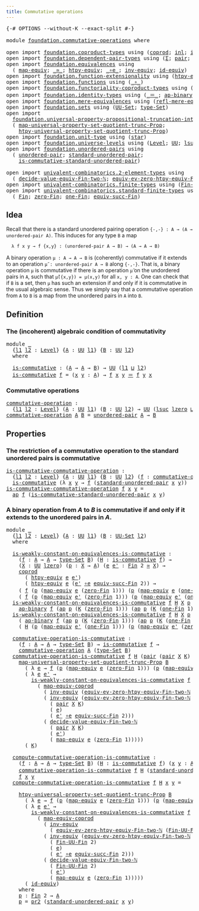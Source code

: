 ```yaml
---
title: Commutative operations
---
```


<pre class="Agda"><a id="48" class="Symbol">{-#</a> <a id="52" class="Keyword">OPTIONS</a> <a id="60" class="Pragma">--without-K</a> <a id="72" class="Pragma">--exact-split</a> <a id="86" class="Symbol">#-}</a>

<a id="91" class="Keyword">module</a> <a id="98" href="foundation.commutative-operations.html" class="Module">foundation.commutative-operations</a> <a id="132" class="Keyword">where</a>

<a id="139" class="Keyword">open</a> <a id="144" class="Keyword">import</a> <a id="151" href="foundation.coproduct-types.html" class="Module">foundation.coproduct-types</a> <a id="178" class="Keyword">using</a> <a id="184" class="Symbol">(</a><a id="185" href="foundation.coproduct-types.html#1182" class="Datatype">coprod</a><a id="191" class="Symbol">;</a> <a id="193" href="foundation.coproduct-types.html#1253" class="InductiveConstructor">inl</a><a id="196" class="Symbol">;</a> <a id="198" href="foundation.coproduct-types.html#1276" class="InductiveConstructor">inr</a><a id="201" class="Symbol">)</a>
<a id="203" class="Keyword">open</a> <a id="208" class="Keyword">import</a> <a id="215" href="foundation.dependent-pair-types.html" class="Module">foundation.dependent-pair-types</a> <a id="247" class="Keyword">using</a> <a id="253" class="Symbol">(</a><a id="254" href="foundation-core.dependent-pair-types.html#515" class="Record">Σ</a><a id="255" class="Symbol">;</a> <a id="257" href="foundation-core.dependent-pair-types.html#588" class="InductiveConstructor">pair</a><a id="261" class="Symbol">;</a> <a id="263" href="foundation-core.dependent-pair-types.html#605" class="Field">pr1</a><a id="266" class="Symbol">;</a> <a id="268" href="foundation-core.dependent-pair-types.html#617" class="Field">pr2</a><a id="271" class="Symbol">)</a>
<a id="273" class="Keyword">open</a> <a id="278" class="Keyword">import</a> <a id="285" href="foundation.equivalences.html" class="Module">foundation.equivalences</a> <a id="309" class="Keyword">using</a>
  <a id="317" class="Symbol">(</a> <a id="319" href="foundation-core.equivalences.html#1821" class="Function">map-equiv</a><a id="328" class="Symbol">;</a> <a id="330" href="foundation-core.equivalences.html#1621" class="Function Operator">_≃_</a><a id="333" class="Symbol">;</a> <a id="335" href="foundation.equivalences.html#12711" class="Function">htpy-equiv</a><a id="345" class="Symbol">;</a> <a id="347" href="foundation-core.equivalences.html#7869" class="Function Operator">_∘e_</a><a id="351" class="Symbol">;</a> <a id="353" href="foundation-core.equivalences.html#5721" class="Function">inv-equiv</a><a id="362" class="Symbol">;</a> <a id="364" href="foundation-core.equivalences.html#2494" class="Function">id-equiv</a><a id="372" class="Symbol">)</a>
<a id="374" class="Keyword">open</a> <a id="379" class="Keyword">import</a> <a id="386" href="foundation.function-extensionality.html" class="Module">foundation.function-extensionality</a> <a id="421" class="Keyword">using</a> <a id="427" class="Symbol">(</a><a id="428" href="foundation-core.function-extensionality.html#965" class="Function">htpy-eq</a><a id="435" class="Symbol">)</a>
<a id="437" class="Keyword">open</a> <a id="442" class="Keyword">import</a> <a id="449" href="foundation.functions.html" class="Module">foundation.functions</a> <a id="470" class="Keyword">using</a> <a id="476" class="Symbol">(</a><a id="477" href="foundation-core.functions.html#420" class="Function Operator">_∘_</a><a id="480" class="Symbol">)</a>
<a id="482" class="Keyword">open</a> <a id="487" class="Keyword">import</a> <a id="494" href="foundation.functoriality-coproduct-types.html" class="Module">foundation.functoriality-coproduct-types</a> <a id="535" class="Keyword">using</a> <a id="541" class="Symbol">(</a><a id="542" href="foundation.functoriality-coproduct-types.html#4444" class="Function">map-equiv-coprod</a><a id="558" class="Symbol">)</a>
<a id="560" class="Keyword">open</a> <a id="565" class="Keyword">import</a> <a id="572" href="foundation.identity-types.html" class="Module">foundation.identity-types</a> <a id="598" class="Keyword">using</a> <a id="604" class="Symbol">(</a><a id="605" href="foundation-core.identity-types.html#1865" class="Function Operator">_＝_</a><a id="608" class="Symbol">;</a> <a id="610" href="foundation-core.identity-types.html#7450" class="Function">ap-binary</a><a id="619" class="Symbol">;</a> <a id="621" href="foundation-core.identity-types.html#4003" class="Function">ap</a><a id="623" class="Symbol">;</a> <a id="625" href="foundation-core.identity-types.html#2425" class="Function Operator">_∙_</a><a id="628" class="Symbol">)</a>
<a id="630" class="Keyword">open</a> <a id="635" class="Keyword">import</a> <a id="642" href="foundation.mere-equivalences.html" class="Module">foundation.mere-equivalences</a> <a id="671" class="Keyword">using</a> <a id="677" class="Symbol">(</a><a id="678" href="foundation.mere-equivalences.html#1771" class="Function">refl-mere-equiv</a><a id="693" class="Symbol">)</a>
<a id="695" class="Keyword">open</a> <a id="700" class="Keyword">import</a> <a id="707" href="foundation.sets.html" class="Module">foundation.sets</a> <a id="723" class="Keyword">using</a> <a id="729" class="Symbol">(</a><a id="730" href="foundation-core.sets.html#1190" class="Function">UU-Set</a><a id="736" class="Symbol">;</a> <a id="738" href="foundation-core.sets.html#1304" class="Function">type-Set</a><a id="746" class="Symbol">)</a>
<a id="748" class="Keyword">open</a> <a id="753" class="Keyword">import</a>
  <a id="762" href="foundation.universal-property-propositional-truncation-into-sets.html" class="Module">foundation.universal-property-propositional-truncation-into-sets</a> <a id="827" class="Keyword">using</a>
  <a id="835" class="Symbol">(</a> <a id="837" href="foundation.universal-property-propositional-truncation-into-sets.html#3791" class="Function">map-universal-property-set-quotient-trunc-Prop</a><a id="883" class="Symbol">;</a>
    <a id="889" href="foundation.universal-property-propositional-truncation-into-sets.html#4480" class="Function">htpy-universal-property-set-quotient-trunc-Prop</a><a id="936" class="Symbol">)</a>
<a id="938" class="Keyword">open</a> <a id="943" class="Keyword">import</a> <a id="950" href="foundation.unit-type.html" class="Module">foundation.unit-type</a> <a id="971" class="Keyword">using</a> <a id="977" class="Symbol">(</a><a id="978" href="foundation.unit-type.html#1108" class="InductiveConstructor">star</a><a id="982" class="Symbol">)</a>
<a id="984" class="Keyword">open</a> <a id="989" class="Keyword">import</a> <a id="996" href="foundation.universe-levels.html" class="Module">foundation.universe-levels</a> <a id="1023" class="Keyword">using</a> <a id="1029" class="Symbol">(</a><a id="1030" href="Agda.Primitive.html#597" class="Postulate">Level</a><a id="1035" class="Symbol">;</a> <a id="1037" href="foundation-core.universe-levels.html#235" class="Primitive">UU</a><a id="1039" class="Symbol">;</a> <a id="1041" href="Agda.Primitive.html#780" class="Primitive">lsuc</a><a id="1045" class="Symbol">;</a> <a id="1047" href="Agda.Primitive.html#810" class="Primitive Operator">_⊔_</a><a id="1050" class="Symbol">;</a> <a id="1052" href="Agda.Primitive.html#764" class="Primitive">lzero</a><a id="1057" class="Symbol">)</a>
<a id="1059" class="Keyword">open</a> <a id="1064" class="Keyword">import</a> <a id="1071" href="foundation.unordered-pairs.html" class="Module">foundation.unordered-pairs</a> <a id="1098" class="Keyword">using</a>
  <a id="1106" class="Symbol">(</a> <a id="1108" href="foundation.unordered-pairs.html#2395" class="Function">unordered-pair</a><a id="1122" class="Symbol">;</a> <a id="1124" href="foundation.unordered-pairs.html#4458" class="Function">standard-unordered-pair</a><a id="1147" class="Symbol">;</a>
    <a id="1153" href="foundation.unordered-pairs.html#7395" class="Function">is-commutative-standard-unordered-pair</a><a id="1191" class="Symbol">)</a>

<a id="1194" class="Keyword">open</a> <a id="1199" class="Keyword">import</a> <a id="1206" href="univalent-combinatorics.2-element-types.html" class="Module">univalent-combinatorics.2-element-types</a> <a id="1246" class="Keyword">using</a>
  <a id="1254" class="Symbol">(</a> <a id="1256" href="univalent-combinatorics.2-element-types.html#30443" class="Function">decide-value-equiv-Fin-two-ℕ</a><a id="1284" class="Symbol">;</a> <a id="1286" href="univalent-combinatorics.2-element-types.html#18882" class="Function">equiv-ev-zero-htpy-equiv-Fin-two-ℕ</a><a id="1320" class="Symbol">)</a>
<a id="1322" class="Keyword">open</a> <a id="1327" class="Keyword">import</a> <a id="1334" href="univalent-combinatorics.finite-types.html" class="Module">univalent-combinatorics.finite-types</a> <a id="1371" class="Keyword">using</a> <a id="1377" class="Symbol">(</a><a id="1378" href="univalent-combinatorics.finite-types.html#9708" class="Function">Fin-UU-Fin</a><a id="1388" class="Symbol">)</a>
<a id="1390" class="Keyword">open</a> <a id="1395" class="Keyword">import</a> <a id="1402" href="univalent-combinatorics.standard-finite-types.html" class="Module">univalent-combinatorics.standard-finite-types</a> <a id="1448" class="Keyword">using</a>
  <a id="1456" class="Symbol">(</a> <a id="1458" href="univalent-combinatorics.standard-finite-types.html#2396" class="Function">Fin</a><a id="1461" class="Symbol">;</a> <a id="1463" href="univalent-combinatorics.standard-finite-types.html#6795" class="Function">zero-Fin</a><a id="1471" class="Symbol">;</a> <a id="1473" href="univalent-combinatorics.standard-finite-types.html#8193" class="Function">one-Fin</a><a id="1480" class="Symbol">;</a> <a id="1482" href="univalent-combinatorics.standard-finite-types.html#11905" class="Function">equiv-succ-Fin</a><a id="1496" class="Symbol">)</a>
</pre>
## Idea

Recall that there is a standard unordered pairing operation `{-,-} : A → (A → unordered-pair A)`. This induces for any type `B` a map

```md
  λ f x y → f {x,y} : (unordered-pair A → B) → (A → A → B)
```

A binary operation `μ : A → A → B` is (coherently) commutative if it extends to an operation `μ̃ : unordered-pair A → B` along `{-,-}`. That is, a binary operation `μ` is commutative if there is an operation `μ̃` on the undordered pairs in `A`, such that `μ̃({x,y}) = μ(x,y)` for all `x, y : A`. One can check that if `B` is a set, then `μ` has such an extension if and only if it is commutative in the usual algebraic sense. Thus we simply say that a commutative operation from `A` to `B` is a map from the unordered pairs in `A` into `B`.

## Definition

### The (incoherent) algebraic condition of commutativity

<pre class="Agda"><a id="2341" class="Keyword">module</a> <a id="2348" href="foundation.commutative-operations.html#2348" class="Module">_</a>
  <a id="2352" class="Symbol">{</a><a id="2353" href="foundation.commutative-operations.html#2353" class="Bound">l1</a> <a id="2356" href="foundation.commutative-operations.html#2356" class="Bound">l2</a> <a id="2359" class="Symbol">:</a> <a id="2361" href="Agda.Primitive.html#597" class="Postulate">Level</a><a id="2366" class="Symbol">}</a> <a id="2368" class="Symbol">{</a><a id="2369" href="foundation.commutative-operations.html#2369" class="Bound">A</a> <a id="2371" class="Symbol">:</a> <a id="2373" href="foundation-core.universe-levels.html#235" class="Primitive">UU</a> <a id="2376" href="foundation.commutative-operations.html#2353" class="Bound">l1</a><a id="2378" class="Symbol">}</a> <a id="2380" class="Symbol">{</a><a id="2381" href="foundation.commutative-operations.html#2381" class="Bound">B</a> <a id="2383" class="Symbol">:</a> <a id="2385" href="foundation-core.universe-levels.html#235" class="Primitive">UU</a> <a id="2388" href="foundation.commutative-operations.html#2356" class="Bound">l2</a><a id="2390" class="Symbol">}</a>
  <a id="2394" class="Keyword">where</a>
  
  <a id="2405" href="foundation.commutative-operations.html#2405" class="Function">is-commutative</a> <a id="2420" class="Symbol">:</a> <a id="2422" class="Symbol">(</a><a id="2423" href="foundation.commutative-operations.html#2369" class="Bound">A</a> <a id="2425" class="Symbol">→</a> <a id="2427" href="foundation.commutative-operations.html#2369" class="Bound">A</a> <a id="2429" class="Symbol">→</a> <a id="2431" href="foundation.commutative-operations.html#2381" class="Bound">B</a><a id="2432" class="Symbol">)</a> <a id="2434" class="Symbol">→</a> <a id="2436" href="foundation-core.universe-levels.html#235" class="Primitive">UU</a> <a id="2439" class="Symbol">(</a><a id="2440" href="foundation.commutative-operations.html#2353" class="Bound">l1</a> <a id="2443" href="Agda.Primitive.html#810" class="Primitive Operator">⊔</a> <a id="2445" href="foundation.commutative-operations.html#2356" class="Bound">l2</a><a id="2447" class="Symbol">)</a>
  <a id="2451" href="foundation.commutative-operations.html#2405" class="Function">is-commutative</a> <a id="2466" href="foundation.commutative-operations.html#2466" class="Bound">f</a> <a id="2468" class="Symbol">=</a> <a id="2470" class="Symbol">(</a><a id="2471" href="foundation.commutative-operations.html#2471" class="Bound">x</a> <a id="2473" href="foundation.commutative-operations.html#2473" class="Bound">y</a> <a id="2475" class="Symbol">:</a> <a id="2477" href="foundation.commutative-operations.html#2369" class="Bound">A</a><a id="2478" class="Symbol">)</a> <a id="2480" class="Symbol">→</a> <a id="2482" href="foundation.commutative-operations.html#2466" class="Bound">f</a> <a id="2484" href="foundation.commutative-operations.html#2471" class="Bound">x</a> <a id="2486" href="foundation.commutative-operations.html#2473" class="Bound">y</a> <a id="2488" href="foundation-core.identity-types.html#1865" class="Function Operator">＝</a> <a id="2490" href="foundation.commutative-operations.html#2466" class="Bound">f</a> <a id="2492" href="foundation.commutative-operations.html#2473" class="Bound">y</a> <a id="2494" href="foundation.commutative-operations.html#2471" class="Bound">x</a>
</pre>
### Commutative operations

<pre class="Agda"><a id="commutative-operation"></a><a id="2537" href="foundation.commutative-operations.html#2537" class="Function">commutative-operation</a> <a id="2559" class="Symbol">:</a>
  <a id="2563" class="Symbol">{</a><a id="2564" href="foundation.commutative-operations.html#2564" class="Bound">l1</a> <a id="2567" href="foundation.commutative-operations.html#2567" class="Bound">l2</a> <a id="2570" class="Symbol">:</a> <a id="2572" href="Agda.Primitive.html#597" class="Postulate">Level</a><a id="2577" class="Symbol">}</a> <a id="2579" class="Symbol">(</a><a id="2580" href="foundation.commutative-operations.html#2580" class="Bound">A</a> <a id="2582" class="Symbol">:</a> <a id="2584" href="foundation-core.universe-levels.html#235" class="Primitive">UU</a> <a id="2587" href="foundation.commutative-operations.html#2564" class="Bound">l1</a><a id="2589" class="Symbol">)</a> <a id="2591" class="Symbol">(</a><a id="2592" href="foundation.commutative-operations.html#2592" class="Bound">B</a> <a id="2594" class="Symbol">:</a> <a id="2596" href="foundation-core.universe-levels.html#235" class="Primitive">UU</a> <a id="2599" href="foundation.commutative-operations.html#2567" class="Bound">l2</a><a id="2601" class="Symbol">)</a> <a id="2603" class="Symbol">→</a> <a id="2605" href="foundation-core.universe-levels.html#235" class="Primitive">UU</a> <a id="2608" class="Symbol">(</a><a id="2609" href="Agda.Primitive.html#780" class="Primitive">lsuc</a> <a id="2614" href="Agda.Primitive.html#764" class="Primitive">lzero</a> <a id="2620" href="Agda.Primitive.html#810" class="Primitive Operator">⊔</a> <a id="2622" href="foundation.commutative-operations.html#2564" class="Bound">l1</a> <a id="2625" href="Agda.Primitive.html#810" class="Primitive Operator">⊔</a> <a id="2627" href="foundation.commutative-operations.html#2567" class="Bound">l2</a><a id="2629" class="Symbol">)</a>
<a id="2631" href="foundation.commutative-operations.html#2537" class="Function">commutative-operation</a> <a id="2653" href="foundation.commutative-operations.html#2653" class="Bound">A</a> <a id="2655" href="foundation.commutative-operations.html#2655" class="Bound">B</a> <a id="2657" class="Symbol">=</a> <a id="2659" href="foundation.unordered-pairs.html#2395" class="Function">unordered-pair</a> <a id="2674" href="foundation.commutative-operations.html#2653" class="Bound">A</a> <a id="2676" class="Symbol">→</a> <a id="2678" href="foundation.commutative-operations.html#2655" class="Bound">B</a>
</pre>
## Properties

### The restriction of a commutative operation to the standard unordered pairs is commutative

<pre class="Agda"><a id="is-commutative-commutative-operation"></a><a id="2803" href="foundation.commutative-operations.html#2803" class="Function">is-commutative-commutative-operation</a> <a id="2840" class="Symbol">:</a>
  <a id="2844" class="Symbol">{</a><a id="2845" href="foundation.commutative-operations.html#2845" class="Bound">l1</a> <a id="2848" href="foundation.commutative-operations.html#2848" class="Bound">l2</a> <a id="2851" class="Symbol">:</a> <a id="2853" href="Agda.Primitive.html#597" class="Postulate">Level</a><a id="2858" class="Symbol">}</a> <a id="2860" class="Symbol">{</a><a id="2861" href="foundation.commutative-operations.html#2861" class="Bound">A</a> <a id="2863" class="Symbol">:</a> <a id="2865" href="foundation-core.universe-levels.html#235" class="Primitive">UU</a> <a id="2868" href="foundation.commutative-operations.html#2845" class="Bound">l1</a><a id="2870" class="Symbol">}</a> <a id="2872" class="Symbol">{</a><a id="2873" href="foundation.commutative-operations.html#2873" class="Bound">B</a> <a id="2875" class="Symbol">:</a> <a id="2877" href="foundation-core.universe-levels.html#235" class="Primitive">UU</a> <a id="2880" href="foundation.commutative-operations.html#2848" class="Bound">l2</a><a id="2882" class="Symbol">}</a> <a id="2884" class="Symbol">(</a><a id="2885" href="foundation.commutative-operations.html#2885" class="Bound">f</a> <a id="2887" class="Symbol">:</a> <a id="2889" href="foundation.commutative-operations.html#2537" class="Function">commutative-operation</a> <a id="2911" href="foundation.commutative-operations.html#2861" class="Bound">A</a> <a id="2913" href="foundation.commutative-operations.html#2873" class="Bound">B</a><a id="2914" class="Symbol">)</a> <a id="2916" class="Symbol">→</a>
  <a id="2920" href="foundation.commutative-operations.html#2405" class="Function">is-commutative</a> <a id="2935" class="Symbol">(λ</a> <a id="2938" href="foundation.commutative-operations.html#2938" class="Bound">x</a> <a id="2940" href="foundation.commutative-operations.html#2940" class="Bound">y</a> <a id="2942" class="Symbol">→</a> <a id="2944" href="foundation.commutative-operations.html#2885" class="Bound">f</a> <a id="2946" class="Symbol">(</a><a id="2947" href="foundation.unordered-pairs.html#4458" class="Function">standard-unordered-pair</a> <a id="2971" href="foundation.commutative-operations.html#2938" class="Bound">x</a> <a id="2973" href="foundation.commutative-operations.html#2940" class="Bound">y</a><a id="2974" class="Symbol">))</a>
<a id="2977" href="foundation.commutative-operations.html#2803" class="Function">is-commutative-commutative-operation</a> <a id="3014" href="foundation.commutative-operations.html#3014" class="Bound">f</a> <a id="3016" href="foundation.commutative-operations.html#3016" class="Bound">x</a> <a id="3018" href="foundation.commutative-operations.html#3018" class="Bound">y</a> <a id="3020" class="Symbol">=</a>
  <a id="3024" href="foundation-core.identity-types.html#4003" class="Function">ap</a> <a id="3027" href="foundation.commutative-operations.html#3014" class="Bound">f</a> <a id="3029" class="Symbol">(</a><a id="3030" href="foundation.unordered-pairs.html#7395" class="Function">is-commutative-standard-unordered-pair</a> <a id="3069" href="foundation.commutative-operations.html#3016" class="Bound">x</a> <a id="3071" href="foundation.commutative-operations.html#3018" class="Bound">y</a><a id="3072" class="Symbol">)</a>
</pre>
### A binary operation from $A$ to $B$ is commutative if and only if it extends to the unordered pairs in $A$.

<pre class="Agda"><a id="3199" class="Keyword">module</a> <a id="3206" href="foundation.commutative-operations.html#3206" class="Module">_</a>
  <a id="3210" class="Symbol">{</a><a id="3211" href="foundation.commutative-operations.html#3211" class="Bound">l1</a> <a id="3214" href="foundation.commutative-operations.html#3214" class="Bound">l2</a> <a id="3217" class="Symbol">:</a> <a id="3219" href="Agda.Primitive.html#597" class="Postulate">Level</a><a id="3224" class="Symbol">}</a> <a id="3226" class="Symbol">{</a><a id="3227" href="foundation.commutative-operations.html#3227" class="Bound">A</a> <a id="3229" class="Symbol">:</a> <a id="3231" href="foundation-core.universe-levels.html#235" class="Primitive">UU</a> <a id="3234" href="foundation.commutative-operations.html#3211" class="Bound">l1</a><a id="3236" class="Symbol">}</a> <a id="3238" class="Symbol">(</a><a id="3239" href="foundation.commutative-operations.html#3239" class="Bound">B</a> <a id="3241" class="Symbol">:</a> <a id="3243" href="foundation-core.sets.html#1190" class="Function">UU-Set</a> <a id="3250" href="foundation.commutative-operations.html#3214" class="Bound">l2</a><a id="3252" class="Symbol">)</a>
  <a id="3256" class="Keyword">where</a>

  <a id="3265" href="foundation.commutative-operations.html#3265" class="Function">is-weakly-constant-on-equivalences-is-commutative</a> <a id="3315" class="Symbol">:</a>
    <a id="3321" class="Symbol">(</a><a id="3322" href="foundation.commutative-operations.html#3322" class="Bound">f</a> <a id="3324" class="Symbol">:</a> <a id="3326" href="foundation.commutative-operations.html#3227" class="Bound">A</a> <a id="3328" class="Symbol">→</a> <a id="3330" href="foundation.commutative-operations.html#3227" class="Bound">A</a> <a id="3332" class="Symbol">→</a> <a id="3334" href="foundation-core.sets.html#1304" class="Function">type-Set</a> <a id="3343" href="foundation.commutative-operations.html#3239" class="Bound">B</a><a id="3344" class="Symbol">)</a> <a id="3346" class="Symbol">(</a><a id="3347" href="foundation.commutative-operations.html#3347" class="Bound">H</a> <a id="3349" class="Symbol">:</a> <a id="3351" href="foundation.commutative-operations.html#2405" class="Function">is-commutative</a> <a id="3366" href="foundation.commutative-operations.html#3322" class="Bound">f</a><a id="3367" class="Symbol">)</a> <a id="3369" class="Symbol">→</a>
    <a id="3375" class="Symbol">(</a><a id="3376" href="foundation.commutative-operations.html#3376" class="Bound">X</a> <a id="3378" class="Symbol">:</a> <a id="3380" href="foundation-core.universe-levels.html#235" class="Primitive">UU</a> <a id="3383" href="Agda.Primitive.html#764" class="Primitive">lzero</a><a id="3388" class="Symbol">)</a> <a id="3390" class="Symbol">(</a><a id="3391" href="foundation.commutative-operations.html#3391" class="Bound">p</a> <a id="3393" class="Symbol">:</a> <a id="3395" href="foundation.commutative-operations.html#3376" class="Bound">X</a> <a id="3397" class="Symbol">→</a> <a id="3399" href="foundation.commutative-operations.html#3227" class="Bound">A</a><a id="3400" class="Symbol">)</a> <a id="3402" class="Symbol">(</a><a id="3403" href="foundation.commutative-operations.html#3403" class="Bound">e</a> <a id="3405" href="foundation.commutative-operations.html#3405" class="Bound">e&#39;</a> <a id="3408" class="Symbol">:</a> <a id="3410" href="univalent-combinatorics.standard-finite-types.html#2396" class="Function">Fin</a> <a id="3414" class="Number">2</a> <a id="3416" href="foundation-core.equivalences.html#1621" class="Function Operator">≃</a> <a id="3418" href="foundation.commutative-operations.html#3376" class="Bound">X</a><a id="3419" class="Symbol">)</a> <a id="3421" class="Symbol">→</a>
    <a id="3427" href="foundation.coproduct-types.html#1182" class="Datatype">coprod</a>
      <a id="3440" class="Symbol">(</a> <a id="3442" href="foundation.equivalences.html#12711" class="Function">htpy-equiv</a> <a id="3453" href="foundation.commutative-operations.html#3403" class="Bound">e</a> <a id="3455" href="foundation.commutative-operations.html#3405" class="Bound">e&#39;</a><a id="3457" class="Symbol">)</a>
      <a id="3465" class="Symbol">(</a> <a id="3467" href="foundation.equivalences.html#12711" class="Function">htpy-equiv</a> <a id="3478" href="foundation.commutative-operations.html#3403" class="Bound">e</a> <a id="3480" class="Symbol">(</a><a id="3481" href="foundation.commutative-operations.html#3405" class="Bound">e&#39;</a> <a id="3484" href="foundation-core.equivalences.html#7869" class="Function Operator">∘e</a> <a id="3487" href="univalent-combinatorics.standard-finite-types.html#11905" class="Function">equiv-succ-Fin</a> <a id="3502" class="Number">2</a><a id="3503" class="Symbol">))</a> <a id="3506" class="Symbol">→</a>
    <a id="3512" class="Symbol">(</a> <a id="3514" href="foundation.commutative-operations.html#3322" class="Bound">f</a> <a id="3516" class="Symbol">(</a><a id="3517" href="foundation.commutative-operations.html#3391" class="Bound">p</a> <a id="3519" class="Symbol">(</a><a id="3520" href="foundation-core.equivalences.html#1821" class="Function">map-equiv</a> <a id="3530" href="foundation.commutative-operations.html#3403" class="Bound">e</a> <a id="3532" class="Symbol">(</a><a id="3533" href="univalent-combinatorics.standard-finite-types.html#6795" class="Function">zero-Fin</a> <a id="3542" class="Number">1</a><a id="3543" class="Symbol">)))</a> <a id="3547" class="Symbol">(</a><a id="3548" href="foundation.commutative-operations.html#3391" class="Bound">p</a> <a id="3550" class="Symbol">(</a><a id="3551" href="foundation-core.equivalences.html#1821" class="Function">map-equiv</a> <a id="3561" href="foundation.commutative-operations.html#3403" class="Bound">e</a> <a id="3563" class="Symbol">(</a><a id="3564" href="univalent-combinatorics.standard-finite-types.html#8193" class="Function">one-Fin</a> <a id="3572" class="Number">1</a><a id="3573" class="Symbol">))))</a> <a id="3578" href="foundation-core.identity-types.html#1865" class="Function Operator">＝</a> 
    <a id="3585" class="Symbol">(</a> <a id="3587" href="foundation.commutative-operations.html#3322" class="Bound">f</a> <a id="3589" class="Symbol">(</a><a id="3590" href="foundation.commutative-operations.html#3391" class="Bound">p</a> <a id="3592" class="Symbol">(</a><a id="3593" href="foundation-core.equivalences.html#1821" class="Function">map-equiv</a> <a id="3603" href="foundation.commutative-operations.html#3405" class="Bound">e&#39;</a> <a id="3606" class="Symbol">(</a><a id="3607" href="univalent-combinatorics.standard-finite-types.html#6795" class="Function">zero-Fin</a> <a id="3616" class="Number">1</a><a id="3617" class="Symbol">)))</a> <a id="3621" class="Symbol">(</a><a id="3622" href="foundation.commutative-operations.html#3391" class="Bound">p</a> <a id="3624" class="Symbol">(</a><a id="3625" href="foundation-core.equivalences.html#1821" class="Function">map-equiv</a> <a id="3635" href="foundation.commutative-operations.html#3405" class="Bound">e&#39;</a> <a id="3638" class="Symbol">(</a><a id="3639" href="univalent-combinatorics.standard-finite-types.html#8193" class="Function">one-Fin</a> <a id="3647" class="Number">1</a><a id="3648" class="Symbol">))))</a>
  <a id="3655" href="foundation.commutative-operations.html#3265" class="Function">is-weakly-constant-on-equivalences-is-commutative</a> <a id="3705" href="foundation.commutative-operations.html#3705" class="Bound">f</a> <a id="3707" href="foundation.commutative-operations.html#3707" class="Bound">H</a> <a id="3709" href="foundation.commutative-operations.html#3709" class="Bound">X</a> <a id="3711" href="foundation.commutative-operations.html#3711" class="Bound">p</a> <a id="3713" href="foundation.commutative-operations.html#3713" class="Bound">e</a> <a id="3715" href="foundation.commutative-operations.html#3715" class="Bound">e&#39;</a> <a id="3718" class="Symbol">(</a><a id="3719" href="foundation.coproduct-types.html#1253" class="InductiveConstructor">inl</a> <a id="3723" href="foundation.commutative-operations.html#3723" class="Bound">K</a><a id="3724" class="Symbol">)</a> <a id="3726" class="Symbol">=</a>
    <a id="3732" href="foundation-core.identity-types.html#7450" class="Function">ap-binary</a> <a id="3742" href="foundation.commutative-operations.html#3705" class="Bound">f</a> <a id="3744" class="Symbol">(</a><a id="3745" href="foundation-core.identity-types.html#4003" class="Function">ap</a> <a id="3748" href="foundation.commutative-operations.html#3711" class="Bound">p</a> <a id="3750" class="Symbol">(</a><a id="3751" href="foundation.commutative-operations.html#3723" class="Bound">K</a> <a id="3753" class="Symbol">(</a><a id="3754" href="univalent-combinatorics.standard-finite-types.html#6795" class="Function">zero-Fin</a> <a id="3763" class="Number">1</a><a id="3764" class="Symbol">)))</a> <a id="3768" class="Symbol">(</a><a id="3769" href="foundation-core.identity-types.html#4003" class="Function">ap</a> <a id="3772" href="foundation.commutative-operations.html#3711" class="Bound">p</a> <a id="3774" class="Symbol">(</a><a id="3775" href="foundation.commutative-operations.html#3723" class="Bound">K</a> <a id="3777" class="Symbol">(</a><a id="3778" href="univalent-combinatorics.standard-finite-types.html#8193" class="Function">one-Fin</a> <a id="3786" class="Number">1</a><a id="3787" class="Symbol">)))</a>
  <a id="3793" href="foundation.commutative-operations.html#3265" class="Function">is-weakly-constant-on-equivalences-is-commutative</a> <a id="3843" href="foundation.commutative-operations.html#3843" class="Bound">f</a> <a id="3845" href="foundation.commutative-operations.html#3845" class="Bound">H</a> <a id="3847" href="foundation.commutative-operations.html#3847" class="Bound">X</a> <a id="3849" href="foundation.commutative-operations.html#3849" class="Bound">p</a> <a id="3851" href="foundation.commutative-operations.html#3851" class="Bound">e</a> <a id="3853" href="foundation.commutative-operations.html#3853" class="Bound">e&#39;</a> <a id="3856" class="Symbol">(</a><a id="3857" href="foundation.coproduct-types.html#1276" class="InductiveConstructor">inr</a> <a id="3861" href="foundation.commutative-operations.html#3861" class="Bound">K</a><a id="3862" class="Symbol">)</a> <a id="3864" class="Symbol">=</a>
    <a id="3870" class="Symbol">(</a> <a id="3872" href="foundation-core.identity-types.html#7450" class="Function">ap-binary</a> <a id="3882" href="foundation.commutative-operations.html#3843" class="Bound">f</a> <a id="3884" class="Symbol">(</a><a id="3885" href="foundation-core.identity-types.html#4003" class="Function">ap</a> <a id="3888" href="foundation.commutative-operations.html#3849" class="Bound">p</a> <a id="3890" class="Symbol">(</a><a id="3891" href="foundation.commutative-operations.html#3861" class="Bound">K</a> <a id="3893" class="Symbol">(</a><a id="3894" href="univalent-combinatorics.standard-finite-types.html#6795" class="Function">zero-Fin</a> <a id="3903" class="Number">1</a><a id="3904" class="Symbol">)))</a> <a id="3908" class="Symbol">(</a><a id="3909" href="foundation-core.identity-types.html#4003" class="Function">ap</a> <a id="3912" href="foundation.commutative-operations.html#3849" class="Bound">p</a> <a id="3914" class="Symbol">(</a><a id="3915" href="foundation.commutative-operations.html#3861" class="Bound">K</a> <a id="3917" class="Symbol">(</a><a id="3918" href="univalent-combinatorics.standard-finite-types.html#8193" class="Function">one-Fin</a> <a id="3926" class="Number">1</a><a id="3927" class="Symbol">))))</a> <a id="3932" href="foundation-core.identity-types.html#2425" class="Function Operator">∙</a>
    <a id="3938" class="Symbol">(</a> <a id="3940" href="foundation.commutative-operations.html#3845" class="Bound">H</a> <a id="3942" class="Symbol">(</a><a id="3943" href="foundation.commutative-operations.html#3849" class="Bound">p</a> <a id="3945" class="Symbol">(</a><a id="3946" href="foundation-core.equivalences.html#1821" class="Function">map-equiv</a> <a id="3956" href="foundation.commutative-operations.html#3853" class="Bound">e&#39;</a> <a id="3959" class="Symbol">(</a><a id="3960" href="univalent-combinatorics.standard-finite-types.html#8193" class="Function">one-Fin</a> <a id="3968" class="Number">1</a><a id="3969" class="Symbol">)))</a> <a id="3973" class="Symbol">(</a><a id="3974" href="foundation.commutative-operations.html#3849" class="Bound">p</a> <a id="3976" class="Symbol">(</a><a id="3977" href="foundation-core.equivalences.html#1821" class="Function">map-equiv</a> <a id="3987" href="foundation.commutative-operations.html#3853" class="Bound">e&#39;</a> <a id="3990" class="Symbol">(</a><a id="3991" href="univalent-combinatorics.standard-finite-types.html#6795" class="Function">zero-Fin</a> <a id="4000" class="Number">1</a><a id="4001" class="Symbol">))))</a>
  
  <a id="4011" href="foundation.commutative-operations.html#4011" class="Function">commutative-operation-is-commutative</a> <a id="4048" class="Symbol">:</a>
    <a id="4054" class="Symbol">(</a><a id="4055" href="foundation.commutative-operations.html#4055" class="Bound">f</a> <a id="4057" class="Symbol">:</a> <a id="4059" href="foundation.commutative-operations.html#3227" class="Bound">A</a> <a id="4061" class="Symbol">→</a> <a id="4063" href="foundation.commutative-operations.html#3227" class="Bound">A</a> <a id="4065" class="Symbol">→</a> <a id="4067" href="foundation-core.sets.html#1304" class="Function">type-Set</a> <a id="4076" href="foundation.commutative-operations.html#3239" class="Bound">B</a><a id="4077" class="Symbol">)</a> <a id="4079" class="Symbol">→</a> <a id="4081" href="foundation.commutative-operations.html#2405" class="Function">is-commutative</a> <a id="4096" href="foundation.commutative-operations.html#4055" class="Bound">f</a> <a id="4098" class="Symbol">→</a>
    <a id="4104" href="foundation.commutative-operations.html#2537" class="Function">commutative-operation</a> <a id="4126" href="foundation.commutative-operations.html#3227" class="Bound">A</a> <a id="4128" class="Symbol">(</a><a id="4129" href="foundation-core.sets.html#1304" class="Function">type-Set</a> <a id="4138" href="foundation.commutative-operations.html#3239" class="Bound">B</a><a id="4139" class="Symbol">)</a>
  <a id="4143" href="foundation.commutative-operations.html#4011" class="Function">commutative-operation-is-commutative</a> <a id="4180" href="foundation.commutative-operations.html#4180" class="Bound">f</a> <a id="4182" href="foundation.commutative-operations.html#4182" class="Bound">H</a> <a id="4184" class="Symbol">(</a><a id="4185" href="foundation-core.dependent-pair-types.html#588" class="InductiveConstructor">pair</a> <a id="4190" class="Symbol">(</a><a id="4191" href="foundation-core.dependent-pair-types.html#588" class="InductiveConstructor">pair</a> <a id="4196" href="foundation.commutative-operations.html#4196" class="Bound">X</a> <a id="4198" href="foundation.commutative-operations.html#4198" class="Bound">K</a><a id="4199" class="Symbol">)</a> <a id="4201" href="foundation.commutative-operations.html#4201" class="Bound">p</a><a id="4202" class="Symbol">)</a> <a id="4204" class="Symbol">=</a>
    <a id="4210" href="foundation.universal-property-propositional-truncation-into-sets.html#3791" class="Function">map-universal-property-set-quotient-trunc-Prop</a> <a id="4257" href="foundation.commutative-operations.html#3239" class="Bound">B</a>
      <a id="4265" class="Symbol">(</a> <a id="4267" class="Symbol">λ</a> <a id="4269" href="foundation.commutative-operations.html#4269" class="Bound">e</a> <a id="4271" class="Symbol">→</a> <a id="4273" href="foundation.commutative-operations.html#4180" class="Bound">f</a> <a id="4275" class="Symbol">(</a><a id="4276" href="foundation.commutative-operations.html#4201" class="Bound">p</a> <a id="4278" class="Symbol">(</a><a id="4279" href="foundation-core.equivalences.html#1821" class="Function">map-equiv</a> <a id="4289" href="foundation.commutative-operations.html#4269" class="Bound">e</a> <a id="4291" class="Symbol">(</a><a id="4292" href="univalent-combinatorics.standard-finite-types.html#6795" class="Function">zero-Fin</a> <a id="4301" class="Number">1</a><a id="4302" class="Symbol">)))</a> <a id="4306" class="Symbol">(</a><a id="4307" href="foundation.commutative-operations.html#4201" class="Bound">p</a> <a id="4309" class="Symbol">(</a><a id="4310" href="foundation-core.equivalences.html#1821" class="Function">map-equiv</a> <a id="4320" href="foundation.commutative-operations.html#4269" class="Bound">e</a> <a id="4322" class="Symbol">(</a><a id="4323" href="univalent-combinatorics.standard-finite-types.html#8193" class="Function">one-Fin</a> <a id="4331" class="Number">1</a><a id="4332" class="Symbol">))))</a>
      <a id="4343" class="Symbol">(</a> <a id="4345" class="Symbol">λ</a> <a id="4347" href="foundation.commutative-operations.html#4347" class="Bound">e</a> <a id="4349" href="foundation.commutative-operations.html#4349" class="Bound">e&#39;</a> <a id="4352" class="Symbol">→</a>
        <a id="4362" href="foundation.commutative-operations.html#3265" class="Function">is-weakly-constant-on-equivalences-is-commutative</a> <a id="4412" href="foundation.commutative-operations.html#4180" class="Bound">f</a> <a id="4414" href="foundation.commutative-operations.html#4182" class="Bound">H</a> <a id="4416" href="foundation.commutative-operations.html#4196" class="Bound">X</a> <a id="4418" href="foundation.commutative-operations.html#4201" class="Bound">p</a> <a id="4420" href="foundation.commutative-operations.html#4347" class="Bound">e</a> <a id="4422" href="foundation.commutative-operations.html#4349" class="Bound">e&#39;</a>
          <a id="4435" class="Symbol">(</a> <a id="4437" href="foundation.functoriality-coproduct-types.html#4444" class="Function">map-equiv-coprod</a>
            <a id="4466" class="Symbol">(</a> <a id="4468" href="foundation-core.equivalences.html#5721" class="Function">inv-equiv</a> <a id="4478" class="Symbol">(</a><a id="4479" href="univalent-combinatorics.2-element-types.html#18882" class="Function">equiv-ev-zero-htpy-equiv-Fin-two-ℕ</a> <a id="4514" class="Symbol">(</a><a id="4515" href="foundation-core.dependent-pair-types.html#588" class="InductiveConstructor">pair</a> <a id="4520" href="foundation.commutative-operations.html#4196" class="Bound">X</a> <a id="4522" href="foundation.commutative-operations.html#4198" class="Bound">K</a><a id="4523" class="Symbol">)</a> <a id="4525" href="foundation.commutative-operations.html#4347" class="Bound">e</a> <a id="4527" href="foundation.commutative-operations.html#4349" class="Bound">e&#39;</a><a id="4529" class="Symbol">))</a>
            <a id="4544" class="Symbol">(</a> <a id="4546" href="foundation-core.equivalences.html#5721" class="Function">inv-equiv</a> <a id="4556" class="Symbol">(</a><a id="4557" href="univalent-combinatorics.2-element-types.html#18882" class="Function">equiv-ev-zero-htpy-equiv-Fin-two-ℕ</a>
              <a id="4606" class="Symbol">(</a> <a id="4608" href="foundation-core.dependent-pair-types.html#588" class="InductiveConstructor">pair</a> <a id="4613" href="foundation.commutative-operations.html#4196" class="Bound">X</a> <a id="4615" href="foundation.commutative-operations.html#4198" class="Bound">K</a><a id="4616" class="Symbol">)</a>
              <a id="4632" class="Symbol">(</a> <a id="4634" href="foundation.commutative-operations.html#4347" class="Bound">e</a><a id="4635" class="Symbol">)</a>
              <a id="4651" class="Symbol">(</a> <a id="4653" href="foundation.commutative-operations.html#4349" class="Bound">e&#39;</a> <a id="4656" href="foundation-core.equivalences.html#7869" class="Function Operator">∘e</a> <a id="4659" href="univalent-combinatorics.standard-finite-types.html#11905" class="Function">equiv-succ-Fin</a> <a id="4674" class="Number">2</a><a id="4675" class="Symbol">)))</a>
            <a id="4691" class="Symbol">(</a> <a id="4693" href="univalent-combinatorics.2-element-types.html#30443" class="Function">decide-value-equiv-Fin-two-ℕ</a>
              <a id="4736" class="Symbol">(</a> <a id="4738" href="foundation-core.dependent-pair-types.html#588" class="InductiveConstructor">pair</a> <a id="4743" href="foundation.commutative-operations.html#4196" class="Bound">X</a> <a id="4745" href="foundation.commutative-operations.html#4198" class="Bound">K</a><a id="4746" class="Symbol">)</a>
              <a id="4762" class="Symbol">(</a> <a id="4764" href="foundation.commutative-operations.html#4349" class="Bound">e&#39;</a><a id="4766" class="Symbol">)</a>
              <a id="4782" class="Symbol">(</a> <a id="4784" href="foundation-core.equivalences.html#1821" class="Function">map-equiv</a> <a id="4794" href="foundation.commutative-operations.html#4347" class="Bound">e</a> <a id="4796" class="Symbol">(</a><a id="4797" href="univalent-combinatorics.standard-finite-types.html#6795" class="Function">zero-Fin</a> <a id="4806" class="Number">1</a><a id="4807" class="Symbol">)))))</a>
      <a id="4819" class="Symbol">(</a> <a id="4821" href="foundation.commutative-operations.html#4198" class="Bound">K</a><a id="4822" class="Symbol">)</a>

  <a id="4827" href="foundation.commutative-operations.html#4827" class="Function">compute-commutative-operation-is-commutative</a> <a id="4872" class="Symbol">:</a>
    <a id="4878" class="Symbol">(</a><a id="4879" href="foundation.commutative-operations.html#4879" class="Bound">f</a> <a id="4881" class="Symbol">:</a> <a id="4883" href="foundation.commutative-operations.html#3227" class="Bound">A</a> <a id="4885" class="Symbol">→</a> <a id="4887" href="foundation.commutative-operations.html#3227" class="Bound">A</a> <a id="4889" class="Symbol">→</a> <a id="4891" href="foundation-core.sets.html#1304" class="Function">type-Set</a> <a id="4900" href="foundation.commutative-operations.html#3239" class="Bound">B</a><a id="4901" class="Symbol">)</a> <a id="4903" class="Symbol">(</a><a id="4904" href="foundation.commutative-operations.html#4904" class="Bound">H</a> <a id="4906" class="Symbol">:</a> <a id="4908" href="foundation.commutative-operations.html#2405" class="Function">is-commutative</a> <a id="4923" href="foundation.commutative-operations.html#4879" class="Bound">f</a><a id="4924" class="Symbol">)</a> <a id="4926" class="Symbol">(</a><a id="4927" href="foundation.commutative-operations.html#4927" class="Bound">x</a> <a id="4929" href="foundation.commutative-operations.html#4929" class="Bound">y</a> <a id="4931" class="Symbol">:</a> <a id="4933" href="foundation.commutative-operations.html#3227" class="Bound">A</a><a id="4934" class="Symbol">)</a> <a id="4936" class="Symbol">→</a>
    <a id="4942" href="foundation.commutative-operations.html#4011" class="Function">commutative-operation-is-commutative</a> <a id="4979" href="foundation.commutative-operations.html#4879" class="Bound">f</a> <a id="4981" href="foundation.commutative-operations.html#4904" class="Bound">H</a> <a id="4983" class="Symbol">(</a><a id="4984" href="foundation.unordered-pairs.html#4458" class="Function">standard-unordered-pair</a> <a id="5008" href="foundation.commutative-operations.html#4927" class="Bound">x</a> <a id="5010" href="foundation.commutative-operations.html#4929" class="Bound">y</a><a id="5011" class="Symbol">)</a> <a id="5013" href="foundation-core.identity-types.html#1865" class="Function Operator">＝</a>
    <a id="5019" href="foundation.commutative-operations.html#4879" class="Bound">f</a> <a id="5021" href="foundation.commutative-operations.html#4927" class="Bound">x</a> <a id="5023" href="foundation.commutative-operations.html#4929" class="Bound">y</a>
  <a id="5027" href="foundation.commutative-operations.html#4827" class="Function">compute-commutative-operation-is-commutative</a> <a id="5072" href="foundation.commutative-operations.html#5072" class="Bound">f</a> <a id="5074" href="foundation.commutative-operations.html#5074" class="Bound">H</a> <a id="5076" href="foundation.commutative-operations.html#5076" class="Bound">x</a> <a id="5078" href="foundation.commutative-operations.html#5078" class="Bound">y</a> <a id="5080" class="Symbol">=</a>
    
    <a id="5091" href="foundation.universal-property-propositional-truncation-into-sets.html#4480" class="Function">htpy-universal-property-set-quotient-trunc-Prop</a> <a id="5139" href="foundation.commutative-operations.html#3239" class="Bound">B</a>
      <a id="5147" class="Symbol">(</a> <a id="5149" class="Symbol">λ</a> <a id="5151" href="foundation.commutative-operations.html#5151" class="Bound">e</a> <a id="5153" class="Symbol">→</a> <a id="5155" href="foundation.commutative-operations.html#5072" class="Bound">f</a> <a id="5157" class="Symbol">(</a><a id="5158" href="foundation.commutative-operations.html#5760" class="Function">p</a> <a id="5160" class="Symbol">(</a><a id="5161" href="foundation-core.equivalences.html#1821" class="Function">map-equiv</a> <a id="5171" href="foundation.commutative-operations.html#5151" class="Bound">e</a> <a id="5173" class="Symbol">(</a><a id="5174" href="univalent-combinatorics.standard-finite-types.html#6795" class="Function">zero-Fin</a> <a id="5183" class="Number">1</a><a id="5184" class="Symbol">)))</a> <a id="5188" class="Symbol">(</a><a id="5189" href="foundation.commutative-operations.html#5760" class="Function">p</a> <a id="5191" class="Symbol">(</a><a id="5192" href="foundation-core.equivalences.html#1821" class="Function">map-equiv</a> <a id="5202" href="foundation.commutative-operations.html#5151" class="Bound">e</a> <a id="5204" class="Symbol">(</a><a id="5205" href="univalent-combinatorics.standard-finite-types.html#8193" class="Function">one-Fin</a> <a id="5213" class="Number">1</a><a id="5214" class="Symbol">))))</a>
      <a id="5225" class="Symbol">(</a> <a id="5227" class="Symbol">λ</a> <a id="5229" href="foundation.commutative-operations.html#5229" class="Bound">e</a> <a id="5231" href="foundation.commutative-operations.html#5231" class="Bound">e&#39;</a> <a id="5234" class="Symbol">→</a>
        <a id="5244" href="foundation.commutative-operations.html#3265" class="Function">is-weakly-constant-on-equivalences-is-commutative</a> <a id="5294" href="foundation.commutative-operations.html#5072" class="Bound">f</a> <a id="5296" href="foundation.commutative-operations.html#5074" class="Bound">H</a> <a id="5298" class="Symbol">(</a><a id="5299" href="univalent-combinatorics.standard-finite-types.html#2396" class="Function">Fin</a> <a id="5303" class="Number">2</a><a id="5304" class="Symbol">)</a> <a id="5306" href="foundation.commutative-operations.html#5760" class="Function">p</a> <a id="5308" href="foundation.commutative-operations.html#5229" class="Bound">e</a> <a id="5310" href="foundation.commutative-operations.html#5231" class="Bound">e&#39;</a>
          <a id="5323" class="Symbol">(</a> <a id="5325" href="foundation.functoriality-coproduct-types.html#4444" class="Function">map-equiv-coprod</a>
            <a id="5354" class="Symbol">(</a> <a id="5356" href="foundation-core.equivalences.html#5721" class="Function">inv-equiv</a>
              <a id="5380" class="Symbol">(</a> <a id="5382" href="univalent-combinatorics.2-element-types.html#18882" class="Function">equiv-ev-zero-htpy-equiv-Fin-two-ℕ</a> <a id="5417" class="Symbol">(</a><a id="5418" href="univalent-combinatorics.finite-types.html#9708" class="Function">Fin-UU-Fin</a> <a id="5429" class="Number">2</a><a id="5430" class="Symbol">)</a> <a id="5432" href="foundation.commutative-operations.html#5229" class="Bound">e</a> <a id="5434" href="foundation.commutative-operations.html#5231" class="Bound">e&#39;</a><a id="5436" class="Symbol">))</a>
            <a id="5451" class="Symbol">(</a> <a id="5453" href="foundation-core.equivalences.html#5721" class="Function">inv-equiv</a> <a id="5463" class="Symbol">(</a><a id="5464" href="univalent-combinatorics.2-element-types.html#18882" class="Function">equiv-ev-zero-htpy-equiv-Fin-two-ℕ</a>
              <a id="5513" class="Symbol">(</a> <a id="5515" href="univalent-combinatorics.finite-types.html#9708" class="Function">Fin-UU-Fin</a> <a id="5526" class="Number">2</a><a id="5527" class="Symbol">)</a>
              <a id="5543" class="Symbol">(</a> <a id="5545" href="foundation.commutative-operations.html#5229" class="Bound">e</a><a id="5546" class="Symbol">)</a>
              <a id="5562" class="Symbol">(</a> <a id="5564" href="foundation.commutative-operations.html#5231" class="Bound">e&#39;</a> <a id="5567" href="foundation-core.equivalences.html#7869" class="Function Operator">∘e</a> <a id="5570" href="univalent-combinatorics.standard-finite-types.html#11905" class="Function">equiv-succ-Fin</a> <a id="5585" class="Number">2</a><a id="5586" class="Symbol">)))</a>
            <a id="5602" class="Symbol">(</a> <a id="5604" href="univalent-combinatorics.2-element-types.html#30443" class="Function">decide-value-equiv-Fin-two-ℕ</a>
              <a id="5647" class="Symbol">(</a> <a id="5649" href="univalent-combinatorics.finite-types.html#9708" class="Function">Fin-UU-Fin</a> <a id="5660" class="Number">2</a><a id="5661" class="Symbol">)</a>
              <a id="5677" class="Symbol">(</a> <a id="5679" href="foundation.commutative-operations.html#5231" class="Bound">e&#39;</a><a id="5681" class="Symbol">)</a>
              <a id="5697" class="Symbol">(</a> <a id="5699" href="foundation-core.equivalences.html#1821" class="Function">map-equiv</a> <a id="5709" href="foundation.commutative-operations.html#5229" class="Bound">e</a> <a id="5711" class="Symbol">(</a><a id="5712" href="univalent-combinatorics.standard-finite-types.html#6795" class="Function">zero-Fin</a> <a id="5721" class="Number">1</a><a id="5722" class="Symbol">)))))</a>
      <a id="5734" class="Symbol">(</a> <a id="5736" href="foundation-core.equivalences.html#2494" class="Function">id-equiv</a><a id="5744" class="Symbol">)</a>
    <a id="5750" class="Keyword">where</a>
    <a id="5760" href="foundation.commutative-operations.html#5760" class="Function">p</a> <a id="5762" class="Symbol">:</a> <a id="5764" href="univalent-combinatorics.standard-finite-types.html#2396" class="Function">Fin</a> <a id="5768" class="Number">2</a> <a id="5770" class="Symbol">→</a> <a id="5772" href="foundation.commutative-operations.html#3227" class="Bound">A</a>
    <a id="5778" href="foundation.commutative-operations.html#5760" class="Function">p</a> <a id="5780" class="Symbol">=</a> <a id="5782" href="foundation-core.dependent-pair-types.html#617" class="Field">pr2</a> <a id="5786" class="Symbol">(</a><a id="5787" href="foundation.unordered-pairs.html#4458" class="Function">standard-unordered-pair</a> <a id="5811" href="foundation.commutative-operations.html#5076" class="Bound">x</a> <a id="5813" href="foundation.commutative-operations.html#5078" class="Bound">y</a><a id="5814" class="Symbol">)</a>
</pre>
